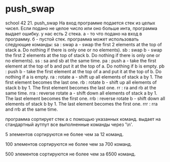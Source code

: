 # push_swap
school 42 21. push_swap
На вход программе подается стек из целых чисел. Если подано не целое число или оно больше инта, программа выдает ошибку.
у нас есть 2 стека. а - то что подано на вход в программу. б - пустой стек.
программа может использовать следующие команды:
sa : swap a - swap the first 2 elements at the top of stack a. Do nothing if there
is only one or no elements).
sb : swap b - swap the first 2 elements at the top of stack b. Do nothing if there
is only one or no elements).
ss : sa and sb at the same time.
pa : push a - take the first element at the top of b and put it at the top of a. Do
nothing if b is empty.
pb : push b - take the first element at the top of a and put it at the top of b. Do
nothing if a is empty.
ra : rotate a - shift up all elements of stack a by 1. The first element becomes
the last one.
rb : rotate b - shift up all elements of stack b by 1. The first element becomes
the last one.
rr : ra and rb at the same time.
rra : reverse rotate a - shift down all elements of stack a by 1. The last element
becomes the first one.
rrb : reverse rotate b - shift down all elements of stack b by 1. The last element
becomes the first one.
rrr : rra and rrb at the same time.

программа сортирует стек а с помощью указанных команд. выдает на стандартный аутпут все выполненные команды через '\n'.

5 элементов сортируются не более чем за 12 команд.

100 элементов сортируются не более чем за 700 команд.

500 элементов сортируются не более чем за 6500 команд.
